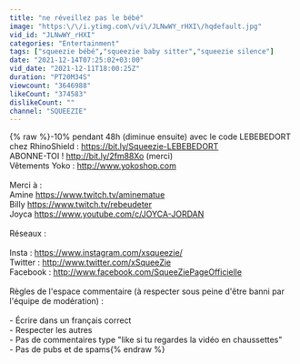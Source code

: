 ```yaml
---
title: "ne réveillez pas le bébé"
image: "https:\/\/i.ytimg.com\/vi\/JLNwWY_rHXI\/hqdefault.jpg"
vid_id: "JLNwWY_rHXI"
categories: "Entertainment"
tags: ["squeezie bébé","squeezie baby sitter","squeezie silence"]
date: "2021-12-14T07:25:02+03:00"
vid_date: "2021-12-11T18:00:25Z"
duration: "PT20M34S"
viewcount: "3646988"
likeCount: "374583"
dislikeCount: ""
channel: "SQUEEZIE"
---
```

{% raw %}-10% pendant 48h (diminue ensuite) avec le code LEBEBEDORT chez RhinoShield : <a rel="nofollow" target="blank" href="https://bit.ly/Squeezie-LEBEBEDORT">https://bit.ly/Squeezie-LEBEBEDORT</a><br />ABONNE-TOI ! <a rel="nofollow" target="blank" href="http://bit.ly/2fm88Xo">http://bit.ly/2fm88Xo</a> (merci)<br />Vêtements Yoko : <a rel="nofollow" target="blank" href="http://www.yokoshop.com">http://www.yokoshop.com</a><br /><br />Merci à :<br />Amine <a rel="nofollow" target="blank" href="https://www.twitch.tv/aminematue">https://www.twitch.tv/aminematue</a><br />Billy <a rel="nofollow" target="blank" href="https://www.twitch.tv/rebeudeter">https://www.twitch.tv/rebeudeter</a><br />Joyca <a rel="nofollow" target="blank" href="https://www.youtube.com/c/JOYCA-JORDAN">https://www.youtube.com/c/JOYCA-JORDAN</a><br /><br />Réseaux :<br /><br />Insta : <a rel="nofollow" target="blank" href="https://www.instagram.com/xsqueezie/">https://www.instagram.com/xsqueezie/</a><br />Twitter : <a rel="nofollow" target="blank" href="http://www.twitter.com/xSqueeZie">http://www.twitter.com/xSqueeZie</a><br />Facebook : <a rel="nofollow" target="blank" href="http://www.facebook.com/SqueeZiePageOfficielle">http://www.facebook.com/SqueeZiePageOfficielle</a><br /><br />Règles de l'espace commentaire (à respecter sous peine d'être banni par l'équipe de modération) :<br /><br />- Écrire dans un français correct<br />- Respecter les autres<br />- Pas de commentaires type &quot;like si tu regardes la vidéo en chaussettes&quot;<br />- Pas de pubs et de spams{% endraw %}
